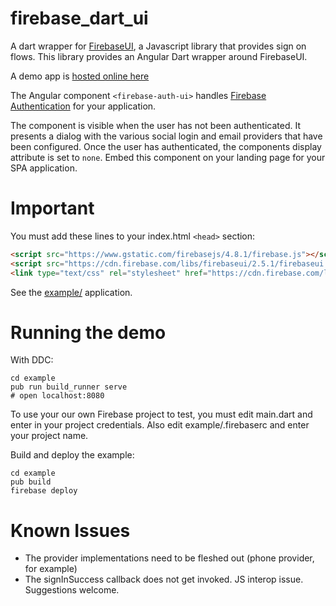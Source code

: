 # firebase_dart_ui


A dart wrapper for [FirebaseUI](https://github.com/firebase/firebaseui-web), a Javascript library
that provides sign on flows.  This library provides an Angular Dart wrapper 
around FirebaseUI. 

A demo app is [hosted online here](https://dart-ui-demo.firebaseapp.com/)

The Angular component `<firebase-auth-ui>` handles
 [Firebase Authentication](https://firebase.google.com/docs/auth/) for your application.


The component is visible when the user has not been authenticated. It presents a dialog with
 the various social login and email providers that have been configured. Once the user
has authenticated, the components display attribute is set to `none`.  Embed this component
on your landing page for your SPA application.


# Important

You must add these lines to your index.html `<head>` section:

```html
<script src="https://www.gstatic.com/firebasejs/4.8.1/firebase.js"></script>
<script src="https://cdn.firebase.com/libs/firebaseui/2.5.1/firebaseui.js"></script>
<link type="text/css" rel="stylesheet" href="https://cdn.firebase.com/libs/firebaseui/2.5.1/firebaseui.css" />
```

See the [example/](https://github.com/wstrange/firebase_dart_ui/tree/master/example) application.

# Running the demo

With DDC:

```
cd example
pub run build_runner serve
# open localhost:8080
```

To use your our own Firebase project to test, you must edit main.dart and
enter in your project credentials. Also edit example/.firebaserc and enter your project name. 

Build and deploy the example:
 
```
cd example
pub build
firebase deploy
 ```
 

# Known Issues

* The provider implementations need to be fleshed out (phone provider, for example)
* The signInSuccess callback does not get invoked. JS interop issue. Suggestions
welcome.
